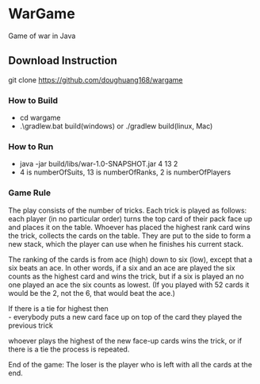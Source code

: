 # WarGame
Game of war in Java 

## Download Instruction ##

git clone  https://github.com/doughuang168/wargame  

### How to Build ###
- cd wargame 
- .\gradlew.bat build(windows) or ./gradlew build(linux, Mac)


### How to Run ###

- java -jar build/libs/war-1.0-SNAPSHOT.jar 4 13 2
- 4 is numberOfSuits, 13 is numberOfRanks, 2 is numberOfPlayers

### Game Rule ###
 The play consists of the number of tricks. 
Each trick is played as follows: each player (in no particular order) 
turns the top card of their pack face up and places it on the table. 
Whoever has placed the highest rank card wins the trick, 
collects the cards on the table.  They are put to the side to form a new stack, which the player can use when he finishes his current stack.

The ranking of the cards is from ace (high) down to six (low), except that a six beats an ace. 
In other words, if a six and an ace are played the six counts as the highest card and wins the trick, 
but if a six is played an no one played an ace the six counts as lowest. 
(If you played with 52 cards it would be the 2, not the 6, that would beat the ace.)

If there is a tie for highest then  
	- everybody puts a new card face up on top of the card they played the previous trick
	
whoever plays the highest of the new face-up cards wins the trick, 
or if there is a tie the process is repeated.

End of the game:
The loser is the player who is left with all the cards at the end. 


